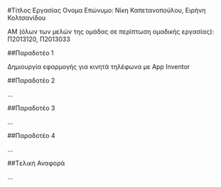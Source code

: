 #Τίτλος Εργασίας
Ονομα Επώνυμο: Νίκη Καπετανοπούλου, Ειρήνη Κολτσανίδου

ΑΜ (όλων των μελών της ομάδας σε περίπτωση ομαδικής εργασίας): Π2013120, Π2013033

##Παραδοτέο 1

Δημιουργία εφαρμογής για κινητά τηλέφωνα με App Inventor

##Παραδοτέο 2

…

##Παραδοτέο 3

...

##Παραδοτέο 4

...

##Tελική Αναφορά

...

